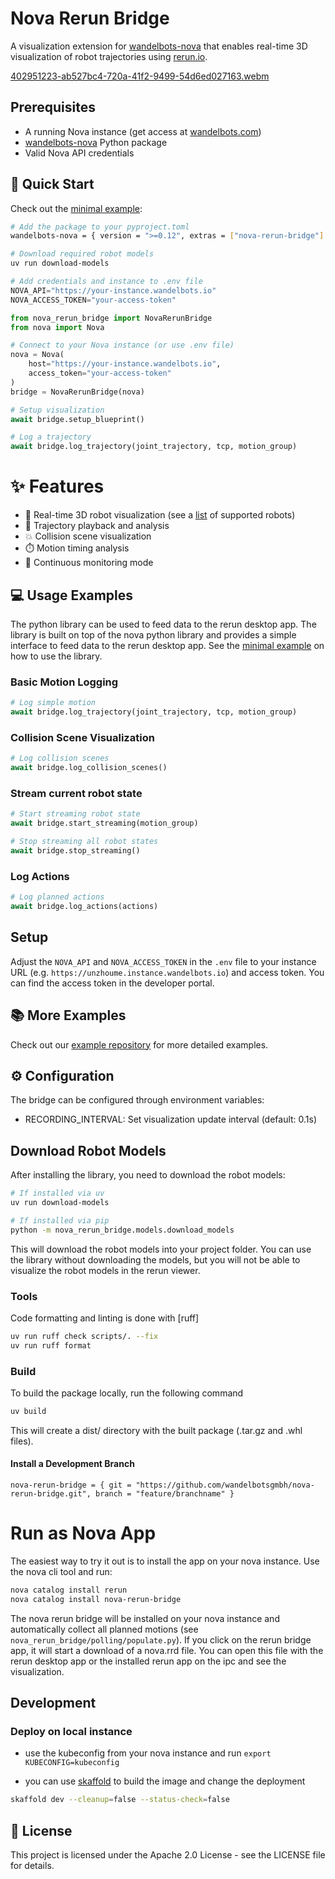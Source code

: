 # Nova Rerun Bridge

A visualization extension for [wandelbots-nova](https://github.com/wandelbotsgmbh/wandelbots-nova) that enables real-time 3D visualization of robot trajectories using [rerun.io](https://rerun.io).

[402951223-ab527bc4-720a-41f2-9499-54d6ed027163.webm](https://github.com/user-attachments/assets/b75f54d5-ce39-42ad-96b5-2fdefc780fa1)

## Prerequisites

- A running Nova instance (get access at [wandelbots.com](https://www.wandelbots.com/))
- [wandelbots-nova](https://pypi.org/project/wandelbots-nova/) Python package
- Valid Nova API credentials

## 🚀 Quick Start

Check out the [minimal example](https://github.com/wandelbotsgmbh/nova-rerun-bridge/tree/main/minimal_example):

```bash
# Add the package to your pyproject.toml
wandelbots-nova = { version = ">=0.12", extras = ["nova-rerun-bridge"] }
```

```bash
# Download required robot models
uv run download-models
```

```python
# Add credentials and instance to .env file
NOVA_API="https://your-instance.wandelbots.io"
NOVA_ACCESS_TOKEN="your-access-token"
```

```python
from nova_rerun_bridge import NovaRerunBridge
from nova import Nova

# Connect to your Nova instance (or use .env file)
nova = Nova(
    host="https://your-instance.wandelbots.io",
    access_token="your-access-token"
)
bridge = NovaRerunBridge(nova)

# Setup visualization
await bridge.setup_blueprint()

# Log a trajectory
await bridge.log_trajectory(joint_trajectory, tcp, motion_group)
```

# ✨ Features

- 🤖 Real-time 3D robot visualization (see a [list](https://wandelbotsgmbh.github.io/wandelbots-js-react-components/?path=/story/3d-view-robot-supported-models) of supported robots)
- 🎯 Trajectory playback and analysis
- 💥 Collision scene visualization
- ⏱️ Motion timing analysis
- 🔄 Continuous monitoring mode

## 💻 Usage Examples

The python library can be used to feed data to the rerun desktop app. The library is built on top of the nova python library and provides a simple interface to feed data to the rerun desktop app. See the [minimal example](https://github.com/wandelbotsgmbh/nova-rerun-bridge/tree/main/minimal_example) on how to use the library.

### Basic Motion Logging

```python
# Log simple motion
await bridge.log_trajectory(joint_trajectory, tcp, motion_group)
```

### Collision Scene Visualization

```python
# Log collision scenes
await bridge.log_collision_scenes()
```

### Stream current robot state

```python
# Start streaming robot state
await bridge.start_streaming(motion_group)

# Stop streaming all robot states
await bridge.stop_streaming()
```

### Log Actions

```python
# Log planned actions
await bridge.log_actions(actions)
```

## Setup

Adjust the `NOVA_API` and `NOVA_ACCESS_TOKEN` in the `.env` file to your instance URL (e.g. `https://unzhoume.instance.wandelbots.io`) and access token. You can find the access token in the developer portal.

## 📚 More Examples

Check out our [example repository](https://github.com/wandelbotsgmbh/nova-rerun-bridge/tree/main/nova_rerun_bridge/examples) for more detailed examples.

## ⚙️ Configuration

The bridge can be configured through environment variables:

- RECORDING_INTERVAL: Set visualization update interval (default: 0.1s)

## Download Robot Models

After installing the library, you need to download the robot models:

```bash
# If installed via uv
uv run download-models

# If installed via pip
python -m nova_rerun_bridge.models.download_models
```

This will download the robot models into your project folder. You can use the library without downloading the models, but you will not be able to visualize the robot models in the rerun viewer.

### Tools

Code formatting and linting is done with [ruff]

```bash
uv run ruff check scripts/. --fix
uv run ruff format
```

### Build

To build the package locally, run the following command

```bash
uv build
```

This will create a dist/ directory with the built package (.tar.gz and .whl files).

#### Install a Development Branch

```
nova-rerun-bridge = { git = "https://github.com/wandelbotsgmbh/nova-rerun-bridge.git", branch = "feature/branchname" }
```

# Run as Nova App

The easiest way to try it out is to install the app on your nova instance. Use the nova cli tool and run:

```bash
nova catalog install rerun
nova catalog install nova-rerun-bridge
```

The nova rerun bridge will be installed on your nova instance and automatically collect all planned motions (see `nova_rerun_bridge/polling/populate.py`). If you click on the rerun bridge app, it will start a download of a nova.rrd file. You can open this file with the rerun desktop app or the installed rerun app on the ipc and see the visualization.

## Development

### Deploy on local instance

- use the kubeconfig from your nova instance and run `export KUBECONFIG=kubeconfig`

- you can use [skaffold](https://skaffold.dev/) to build the image and change the deployment

```bash
skaffold dev --cleanup=false --status-check=false
```

## 📝 License

This project is licensed under the Apache 2.0 License - see the LICENSE file for details.
